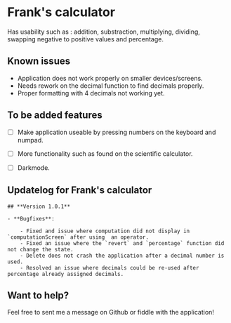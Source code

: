 # Frank's calculator

Has usability such as : addition, substraction, multiplying, dividing, swapping negative to positive values and percentage. 

## Known issues


* Application does not work properly on smaller devices/screens.
* Needs rework on the decimal function to find decimals properly.
* Proper formatting with 4 decimals not working yet.


## To be added features

- [ ] Make application useable by pressing numbers on the keyboard and numpad.
- [ ] More functionality such as found on the scientific calculator.
- [ ] Darkmode.


## Updatelog for Frank's calculator

```
## **Version 1.0.1**

- **Bugfixes**:

	- Fixed and issue where computation did not display in `computationScreen` after using 	an operator.
	- Fixed an issue where the `revert` and `percentage` function did not change the state.
	- Delete does not crash the application after a decimal number is used.
	- Resolved an issue where decimals could be re-used after percentage already assigned decimals.

```

## Want to help?

Feel free to sent me a message on Github or fiddle with the application!